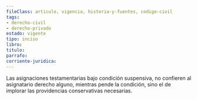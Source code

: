 ```yaml
---
fileClass: articulo, vigencia, historia-y-fuentes, codigo-civil
tags:
- derecho-civil
- derecho-privado
estado: vigente
tipo: inciso
libro:
titulo:
parrafo:
corriente-juridica:
---
```

Las asignaciones testamentarias bajo condición suspensiva, no confieren al asignatario derecho alguno, mientras pende la condición, sino el de implorar las providencias conservativas necesarias.